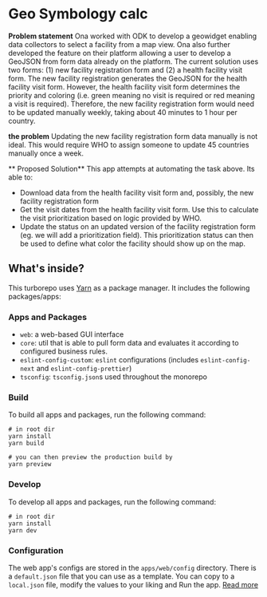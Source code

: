 # Geo Symbology calc

**Problem statement**
Ona worked with ODK to develop a geowidget enabling data collectors to select a facility from a map view. Ona also further developed the feature on their platform allowing a user to develop a GeoJSON from form data already on the platform. The current solution uses two forms: (1) new facility registration form and (2) a health facility visit form. The new facility registration generates the GeoJSON for the health facility visit form. However, the health facility visit form determines the priority and coloring (i.e. green meaning no visit is required or red meaning a visit is required). Therefore, the new facility registration form would need to be updated manually weekly, taking about 40 minutes to 1 hour per country.

**the problem**
Updating the new facility registration form data manually is not ideal. This would require WHO to assign someone to update 45 countries manually once a week.

** Proposed Solution**
This app attempts at automating the task above. Its able to:

- Download data from the health facility visit form and, possibly, the new facility registration form
- Get the visit dates from the health facility visit form. Use this to calculate the visit prioritization based on logic provided by WHO.
- Update the status on an updated version of the facility registration form (eg. we will add a prioritization field). This prioritization status can then be used to define what color the facility should show up on the map.

## What's inside?

This turborepo uses [Yarn](https://yarnpkg.com/) as a package manager. It includes the following packages/apps:

### Apps and Packages

- `web`: a web-based GUI interface
- `core`: util that is able to pull form data and evaluates it according to configured business rules.
- `eslint-config-custom`: `eslint` configurations (includes `eslint-config-next` and `eslint-config-prettier`)
- `tsconfig`: `tsconfig.json`s used throughout the monorepo

### Build

To build all apps and packages, run the following command:

```shell
# in root dir
yarn install
yarn build

# you can then preview the production build by
yarn preview
```

### Develop

To develop all apps and packages, run the following command:

```shell
# in root dir
yarn install
yarn dev
```

### Configuration

The web app's configs are stored in the `apps/web/config` directory. There is a `default.json` file that you can use as a template. You can copy to a `local.json` file, modify the values to your liking and Run the app. [Read more](/apps/web/README.md#envs-and-configuration)

